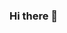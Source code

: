 ### Hi there 👋

<!--
![Anurag's GitHub stats](https://github-readme-stats.vercel.app/api?username=nicolapunzi&count_private=true&show_icons=true&theme=radical)

<!--**nicolapunzi/nicolapunzi** is a ✨ _special_ ✨ repository because its `README.md` (this file) appears on your GitHub profile.
https://github-profile-trophy.vercel.app/?username=ryo-ma&no-frame=true
Here are some ideas to get you started:

- 🔭 I’m currently working on ...
- 🌱 I’m currently learning ...
- 👯 I’m looking to collaborate on ...
- 🤔 I’m looking for help with ...
- 💬 Ask me about ...
- 📫 How to reach me: ...
- 😄 Pronouns: ...
- ⚡ Fun fact: ...
-->

